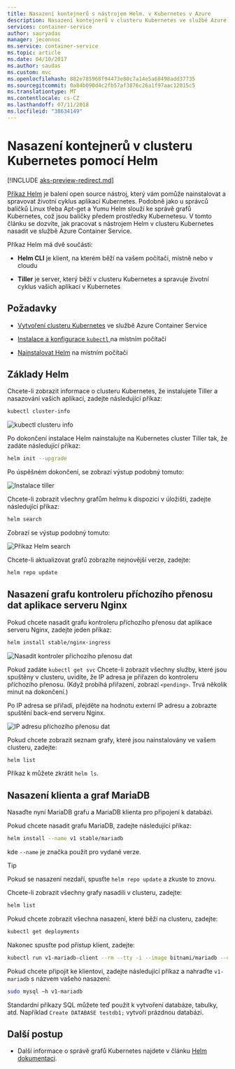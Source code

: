 ```yaml
---
title: Nasazení kontejnerů s nástrojem Helm. v Kubernetes v Azure
description: Nasazení kontejnerů v clusteru Kubernetes ve službě Azure Container Service pomocí nástroje Helm balení
services: container-service
author: sauryadas
manager: jeconnoc
ms.service: container-service
ms.topic: article
ms.date: 04/10/2017
ms.author: saudas
ms.custom: mvc
ms.openlocfilehash: 882e785968f94473e80c7a14e5a68498add37735
ms.sourcegitcommit: 0a84b090d4c2fb57af3876c26a1f97aac12015c5
ms.translationtype: MT
ms.contentlocale: cs-CZ
ms.lasthandoff: 07/11/2018
ms.locfileid: "38634149"
---
```

# <a name="use-helm-to-deploy-containers-on-a-kubernetes-cluster"></a>Nasazení kontejnerů v clusteru Kubernetes pomocí Helm

[!INCLUDE [aks-preview-redirect.md](../../../includes/aks-preview-redirect.md)]

[Příkaz Helm](https://github.com/kubernetes/helm/) je balení open source nástroj, který vám pomůže nainstalovat a spravovat životní cyklus aplikací Kubernetes. Podobně jako u správců balíčků Linux třeba Apt-get a Yumu Helm slouží ke správě grafů Kubernetes, což jsou balíčky předem prostředky Kubernetesu. V tomto článku se dozvíte, jak pracovat s nástrojem Helm v clusteru Kubernetes nasadit ve službě Azure Container Service.

Příkaz Helm má dvě součásti: 
* **Helm CLI** je klient, na kterém běží na vašem počítači, místně nebo v cloudu  

* **Tiller** je server, který běží v clusteru Kubernetes a spravuje životní cyklus vašich aplikací v Kubernetes 
 
## <a name="prerequisites"></a>Požadavky

* [Vytvoření clusteru Kubernetes](container-service-kubernetes-walkthrough.md) ve službě Azure Container Service

* [Instalace a konfigurace `kubectl` ](../container-service-connect.md) na místním počítači

* [Nainstalovat Helm](https://github.com/kubernetes/helm/blob/master/docs/install.md) na místním počítači

## <a name="helm-basics"></a>Základy Helm 

Chcete-li zobrazit informace o clusteru Kubernetes, že instalujete Tiller a nasazování vašich aplikací, zadejte následující příkaz:

```bash
kubectl cluster-info 
```
![kubectl clusteru info](./media/container-service-kubernetes-helm/clusterinfo.png)
 
Po dokončení instalace Helm nainstalujte na Kubernetes cluster Tiller tak, že zadáte následující příkaz:

```bash
helm init --upgrade
```
Po úspěšném dokončení, se zobrazí výstup podobný tomuto:

![Instalace tiller](./media/container-service-kubernetes-helm/tiller-install.png)
 
 
 
 
Chcete-li zobrazit všechny grafům helmu k dispozici v úložišti, zadejte následující příkaz:

```bash 
helm search 
```

Zobrazí se výstup podobný tomuto:

![Příkaz Helm search](./media/container-service-kubernetes-helm/helm-search.png)
 
Chcete-li aktualizovat grafů zobrazíte nejnovější verze, zadejte:

```bash 
helm repo update 
```
## <a name="deploy-an-nginx-ingress-controller-chart"></a>Nasazení grafu kontroleru příchozího přenosu dat aplikace serveru Nginx 
 
Pokud chcete nasadit grafu kontroleru příchozího přenosu dat aplikace serveru Nginx, zadejte jeden příkaz:

```bash
helm install stable/nginx-ingress 
```
![Nasadit kontroler příchozího přenosu dat](./media/container-service-kubernetes-helm/nginx-ingress.png)

Pokud zadáte `kubectl get svc` Chcete-li zobrazit všechny služby, které jsou spuštěny v clusteru, uvidíte, že IP adresa je přiřazen do kontroleru příchozího přenosu. (Když probíhá přiřazení, zobrazí `<pending>`. Trvá několik minut na dokončení.) 

Po IP adresa se přiřadí, přejděte na hodnotu externí IP adresu a zobrazte spuštění back-end serveru Nginx. 
 
![IP adresu příchozího přenosu dat](./media/container-service-kubernetes-helm/ingress-ip-address.png)


Pokud chcete zobrazit seznam grafy, které jsou nainstalovány ve vašem clusteru, zadejte:

```bash
helm list 
```

Příkaz k můžete zkrátit `helm ls`.
 
 
 
 
## <a name="deploy-a-mariadb-chart-and-client"></a>Nasazení klienta a graf MariaDB

Nasaďte nyní MariaDB grafu a MariaDB klienta pro připojení k databázi.

Pokud chcete nasadit grafu MariaDB, zadejte následující příkaz:

```bash
helm install --name v1 stable/mariadb
```

kde `--name` je značka použít pro vydané verze.

> [!TIP]
> Pokud se nasazení nezdaří, spusťte `helm repo update` a zkuste to znovu.
>
 
 
Chcete-li zobrazit všechny grafy nasadili v clusteru, zadejte:

```bash 
helm list
```
 
Pokud chcete zobrazit všechna nasazení, které běží na clusteru, zadejte:

```bash
kubectl get deployments 
``` 
 
 
Nakonec spusťte pod přístup klient, zadejte:

```bash
kubectl run v1-mariadb-client --rm --tty -i --image bitnami/mariadb --command -- bash  
``` 
 
 
Pokud chcete připojit ke klientovi, zadejte následující příkaz a nahraďte `v1-mariadb` s názvem vašeho nasazení:

```bash
sudo mysql –h v1-mariadb
```
 
 
Standardní příkazy SQL můžete teď použít k vytvoření databáze, tabulky, atd. Například `Create DATABASE testdb1;` vytvoří prázdnou databázi. 
 
 
 
## <a name="next-steps"></a>Další postup

* Další informace o správě grafů Kubernetes najdete v článku [Helm dokumentaci](https://github.com/kubernetes/helm/blob/master/docs/index.md). 

